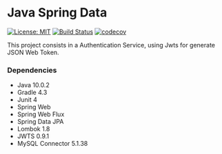 # Java Spring Data
[![License: MIT](https://img.shields.io/badge/License-MIT-blue.svg)](https://opensource.org/licenses/MIT)
[![Build Status](https://travis-ci.org/valandro/java-auth-spring.svg?branch=master)](https://travis-ci.org/valandro/java-auth-spring.svg?branch=master)
[![codecov](https://codecov.io/gh/valandro/java-auth-spring/branch/master/graph/badge.svg)](https://codecov.io/gh/valandro/java-auth-spring)

This project consists in a Authentication Service, using Jwts for generate JSON Web Token.


### Dependencies
 - Java     10.0.2
 - Gradle   4.3
 - Junit    4
 - Spring Web
 - Spring Web Flux
 - Spring Data JPA
 - Lombok   1.8
 - JWTS     0.9.1
 - MySQL Connector 5.1.38